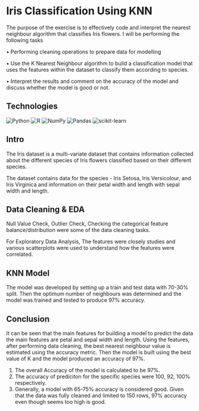 # Iris Classification Using KNN

The purpose of the exercise is to effectively code and interpret the nearest neighbour algorithm that classifies Iris flowers.
I will be performing the following tasks

•	Performing cleaning operations to prepare data for modelling

•	Use the K Nearest Neighbour algorithm to build a classification model that uses the features within the dataset to classify them according to species. 

•	Interpret the results and comment on the accuracy of the model and discuss whether the model is good or not.




## Technologies

![Python](https://img.shields.io/badge/python-3670A0?style=for-the-badge&logo=python&logoColor=ffdd54) ![R](https://img.shields.io/badge/r-%23276DC3.svg?style=for-the-badge&logo=r&logoColor=white) ![NumPy](https://img.shields.io/badge/numpy-%23013243.svg?style=for-the-badge&logo=numpy&logoColor=white) ![Pandas](https://img.shields.io/badge/pandas-%23150458.svg?style=for-the-badge&logo=pandas&logoColor=white) ![scikit-learn](https://img.shields.io/badge/scikit--learn-%23F7931E.svg?style=for-the-badge&logo=scikit-learn&logoColor=white) 



## Intro

The Iris dataset is a multi-variate dataset that contains information collected about the different species of Iris flowers classified based on their different species. 

The dataset contains data for the species - Iris Setosa, Iris Versicolour, and Iris Virginica and information on their petal width and length with sepal width and length.

## Data Cleaning & EDA

Null Value Check, Outlier Check, Checking the categorical feature balance/distribution were some of the data cleaning tasks.

For Exploratory Data Analysis, The features were closely studies and various scatterplots were used to understand how the features were correlated.

## KNN Model

The model was developed by setting up a train and test data with 70-30% split. Then the optimum number of neighbours was determined and the model was trained and tested to produce 97% accuracy.

## Conclusion

It can be seen that the main features for building a model to predict the data the main features are petal and sepal width and length. Using the features, after performing data cleaning, the best nearest neighbour value is estimated using the accuracy metric. Then the model is built using the best value of K and the model produced an accuracy of 97%.
1.	The overall Accuracy of the model is calculated to be 97%.
2. The accuracy of prediciton for the specific species were 100, 92, 100% respectively.
3.	Generally, a model with 65-75% accuracy is considered good. Given that the data was fully cleaned and limited to 150 rows, 97% accuracy even though seems too high is good.



